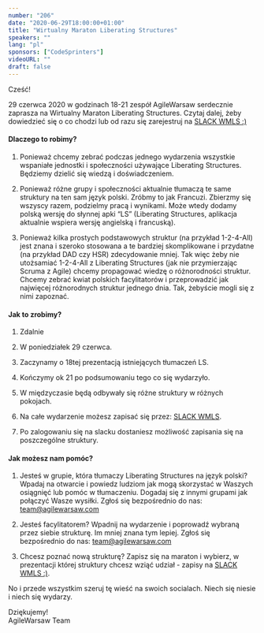 ```yaml
---
number: "206"
date: "2020-06-29T18:00:00+01:00"
title: "Wirtualny Maraton Liberating Structures"
speakers: ""
lang: "pl"
sponsors: ["CodeSprinters"]
videoURL: ""
draft: false
---
```


Cześć!

29 czerwca 2020 w godzinach 18-21 zespół AgileWarsaw serdecznie zaprasza na Wirtualny Maraton Liberating Structures.
Czytaj dalej, żeby dowiedzieć się o co chodzi lub od razu się zarejestruj na <a href="https://join.slack.com/t/wirtualny-maraton-ls/shared_invite/zt-ewzf1z3l-nvcVl3Up7K61DlAwq4OErA" target="_blank">SLACK WMLS :)</a>

#### Dlaczego to robimy?

1. Ponieważ chcemy zebrać podczas jednego wydarzenia wszystkie wspaniałe jednostki i społeczności używające Liberating Structures. Będziemy dzielić się wiedzą i doświadczeniem.

2. Ponieważ różne grupy i społeczności aktualnie tłumaczą te same struktury na ten sam język polski. Zróbmy to jak Francuzi. Zbierzmy się wszyscy razem, podzielmy pracą i wynikami. Może wtedy dodamy polską wersję do słynnej apki “LS” (Liberating Structures, aplikacja aktualnie wspiera wersję angielską i francuską).

3. Ponieważ kilka prostych podstawowych struktur (na przykład 1-2-4-All) jest znana i szeroko stosowana a te bardziej skomplikowane i przydatne (na przykład DAD czy HSR) zdecydowanie mniej. Tak więc żeby nie utożsamiać 1-2-4-All z Liberating Structures (jak nie przymierzając Scruma z Agile) chcemy propagować wiedzę o różnorodności struktur. Chcemy zebrać kwiat polskich facylitatorów i przeprowadzić jak najwięcej różnorodnych struktur jednego dnia. Tak, żebyście mogli się z nimi zapoznać.

#### Jak to zrobimy?

1. Zdalnie

2. W poniedziałek 29 czerwca.

3. Zaczynamy o 18tej prezentacją istniejących tłumaczeń LS.

4. Kończymy ok 21 po podsumowaniu tego co się wydarzyło.

5. W międzyczasie będą odbywały się różne struktury w różnych pokojach.

6. Na całe wydarzenie możesz zapisać się przez: <a href="https://join.slack.com/t/wirtualny-maraton-ls/shared_invite/zt-ewzf1z3l-nvcVl3Up7K61DlAwq4OErA" target="_blank">SLACK WMLS</a>.

7. Po zalogowaniu się na slacku dostaniesz możliwość zapisania się na poszczególne struktury.

#### Jak możesz nam pomóc?

1. Jesteś w grupie, która tłumaczy Liberating Structures na język polski?
Wpadaj na otwarcie i powiedz ludziom jak mogą skorzystać w Waszych osiągnięć lub pomóc w tłumaczeniu. Dogadaj się z innymi grupami jak połączyć Wasze wysiłki. Zgłoś się bezpośrednio do nas: team@agilewarsaw.com

2. Jesteś facylitatorem?
Wpadnij na wydarzenie i poprowadź wybraną przez siebie strukturę. Im mniej znana tym lepiej. Zgłoś się bezpośrednio do nas: team@agilewarsaw.com

3. Chcesz poznać nową strukturę?
Zapisz się na maraton i wybierz, w prezentacji której struktury chcesz wziąć udział - zapisy na <a href="https://join.slack.com/t/wirtualny-maraton-ls/shared_invite/zt-ewzf1z3l-nvcVl3Up7K61DlAwq4OErA" target="_blank">SLACK WMLS :)</a>.

No i przede wszystkim szeruj tę wieść na swoich socialach. Niech się niesie i niech się wydarzy.

Dziękujemy!</br>
AgileWarsaw Team
